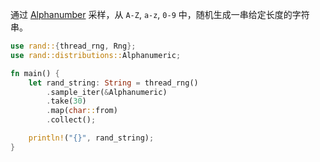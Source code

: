 通过 [Alphanumber](https://docs.rs/rand/0.8.5/rand/distributions/struct.Alphanumeric.html) 采样，从 `A-Z`, `a-z`, `0-9` 中，随机生成一串给定长度的字符串。

```Rust
use rand::{thread_rng, Rng};
use rand::distributions::Alphanumeric;

fn main() {
    let rand_string: String = thread_rng()
        .sample_iter(&Alphanumeric)
        .take(30)
        .map(char::from)
        .collect();

    println!("{}", rand_string);
}
```